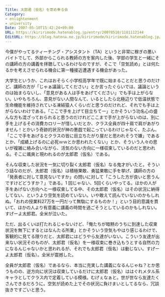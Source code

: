 ```yaml
---
Title: 太郎君（仮名）を崇め奉る会
Category:
- enlightenment
- university
Date: 2007-05-10T15:42:24+09:00
URL: https://kiririmode.hatenablog.jp/entry/20070510/1181112144
EditURL: https://blog.hatena.ne.jp/kiririmode/kiririmode.hatenablog.jp/atom/entry/8454420450078217338
---
```


今僕がやってるティーチング・アシスタント（TA）というと非常に稼ぎの悪いバイトでして、外部からこられる教師の方を案内した後、学部の学生と一緒にその講師の方の講義を拝聴しているわけなのですが、そこで「空気読め」とは何たるかを考えさせられる機会に第一種接近遭遇する機会があった。


大学生というか、これはおそらく小学校高学年で既に始まることだと思うのだけど、講師の方が「じゃぁ議論してください」とか言ったぐらいでは、議論というのは始まらないし、「意見がある人は手をあげてください」でも手は上がらない。いやもちろん、意見がない人間なんて、いるとしたら北極辺りで低温状態で生命機能を維持されている凍結猿人くらいだと思うのだけれど、それでも手は上がらないわけである。「ここで手を上げて目立ちてー」とかそういう功名心の盛んな方も混ざっておられると思うのだけれどここまで手が上がらないのは、別に手を上げるその消費カロリーが惜しいだとか、クラス全員が四十肩で肩があがりません！とかいう奇跡的状況が神の悪戯で起こっているわけじゃなく、たぶん、「ここで手をあげるとクラスの皆に目立ちたがり屋だと思われそうで嫌」であるとか、「成績上げるのに必死ｗｗとか思われたくない」とか、そういう人々の思いが複雑に絡み合いながら、活気のない方向に一様収束しているのだと思われる。そこに颯爽と現われるのが太郎君（仮名）である。


そんな収束した状況を一気に切り裂く太郎君（仮名）なる鬼才がいたと。そういう話なのだが、太郎君（仮名）は積極果敢、勇猛果敢に手を挙げ、講師の方の「発表者に対して意見ないですか」の問いに対して「こうした方が良いと思うんですけどどうすか？」である。1 回じゃない、5回くらいやってる。ほかの人が手をあげない方向へと一様収束してる中、その太郎君（仮名）はその状況に納得してない、というより空気を読めていない。いや敢えて読んでいないのかもしれぬ。「おれの授業料27万を一円だって無駄にするものか！」という目的意識を貫いて、ほかの人より有意義に講義の時間を過ごそうとしているのかもしれない。すげーよ太郎君。全米が泣いた。


ただ、出るくいは打たれるじゃないけど、「俺たちが暗黙のうちに到達した収束状況を無下にするとはなんたる所業」とかそういう空気もやはり感じるわけで、客観的に見てる限りだと、太郎君にはどうやら友達がいない。こういう友達が出来ない状況そのものが、太郎君（仮名）を一様収束に巻き込もうとする自然の力になるんじゃないかと思われるが、それでも太郎君（仮名）は動じない。すげーよ太郎君（仮名）。全米が震撼した。


全員が太郎君（仮名）であるなら、本当に充実した講義になるんじゃね？とか思うものの、逆方向に状況は収束しているだけに太郎君（仮名）ははぐれメタル系キャラとしてクラス内で定着している模様。むげぇなぁと。世が世なら友達たくさんできるだろうに。空気が読めた上でその状況に負けまいとしてるなら、冗談抜きですごいと思う。
